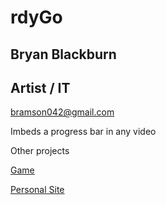 # rdyGo
## Bryan Blackburn
## Artist / IT
bramson042@gmail.com

Imbeds a progress bar in any video

Other projects

[Game](https://ogbram.github.io/gandalf/)

[Personal Site](https://ogbram.github.io/)
